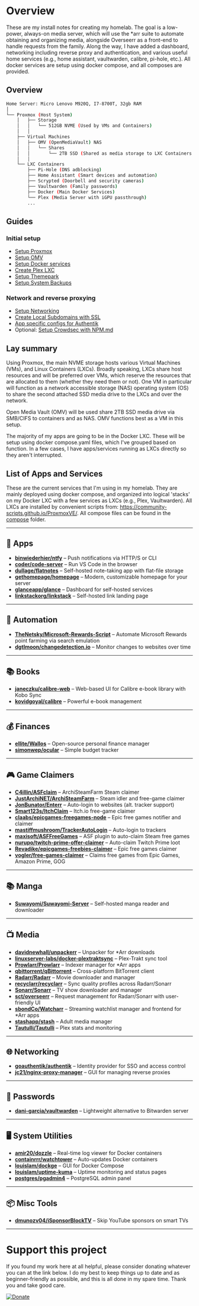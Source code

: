 # Overview

These are my install notes for creating my homelab. The goal is a low-power, always-on media server, which will use the \*arr suite to automate obtaining and organizing media, alongside Overseerr as a front-end to handle requests from the family. Along the way, I have added a dashboard, networking including reverse proxy and authentication, and various useful home services (e.g., home assistant, vaultwarden, calibre, pi-hole, etc.). All docker services are setup using docker compose, and all composes are provided.

## Overview

```bash
Home Server: Micro Lenovo M920Q, I7-8700T, 32gb RAM
│
└── Proxmox (Host System)
    │   ├── Storage
    │   │   └── 512GB NVME (Used by VMs and Containers)
    │   │   
    ├── Virtual Machines
    │   ├── OMV (OpenMediaVault) NAS
    │   │   └── Shares
    │   │       └── 2TB SSD (Shared as media storage to LXC Containers via SMB/CIFS)
    │   │   
    └── LXC Containers
        ├── Pi-Hole (DNS adblocking)
        ├── Home Assistant (Smart devices and automation)
        ├── Scrypted (Doorbell and security cameras)
        ├── Vaultwarden (Family passwords)
        ├── Docker (Main Docker Services)
        └── Plex (Media Server with iGPU passthrough)
        ...
```

## Guides

### Initial setup

- [Setup Proxmox](Setup%20Proxmox.md)
- [Setup OMV](Setup%20OMV.md)
- [Setup Docker services](Setup%20Docker%20services.md)
- [Create Plex LXC](Create%20Plex%20LXC.md)
- [Setup Themepark](Setup%20Themepark.md)
- [Setup System Backups](Setup%20System%20Backups.md)

### Network and reverse proxying

- [Setup Networking](Setup%20Networking.md)
- [Create Local Subdomains with SSL](Create%20Local%20Subdomains%20with%20SSL.md)
- [App specific configs for Authentik](App%20specific%20configs%20for%20Authentik.md)
- Optional:  [Setup Crowdsec with NPM.md](Setup%20Crowdsec%20with%20NPM.md) 

## Lay summary

Using Proxmox, the main NVME storage hosts various Virtual Machines (VMs), and Linux Containers (LXCs). Broadly speaking, LXCs share host resources and will be preferred over VMs, which reserve the resources that are allocated to them (whether they need them or not). One VM in particular will function as a network accessible storage (NAS) operating system (OS) to share the second attached SSD media drive to the LXCs and over the network. 

Open Media Vault (OMV) will be used share 2TB SSD media drive via SMB/CIFS to containers and as NAS. OMV functions best as a VM in this setup.

The majority of my apps are going to be in the Docker LXC. These will be setup using docker compose.yaml files, which I've grouped based on function. In a few cases, I have apps/services running as LXCs directly so they aren't interrupted.

## List of Apps and Services 

These are the current services that I'm using in my homelab. They are mainly deployed using docker compose, and organized into logical 'stacks' on my Docker LXC with a few services as LXCs (e.g., Plex, Vaultwarden). All LXCs are installed by convenient scripts from: https://community-scripts.github.io/ProxmoxVE/. All compose files can be found in the [compose](compose) folder.

---

## 📱 Apps

- **[binwiederhier/ntfy](https://github.com/binwiederhier/ntfy)** – Push notifications via HTTP/S or CLI  
- **[coder/code-server](https://github.com/coder/code-server)** – Run VS Code in the browser  
- **[dullage/flatnotes](https://github.com/dullage/flatnotes)** – Self-hosted note-taking app with flat-file storage  
- **[gethomepage/homepage](https://github.com/gethomepage/homepage)** – Modern, customizable homepage for your server  
- **[glanceapp/glance](https://github.com/glanceapp/glance)** – Dashboard for self-hosted services  
- **[linkstackorg/linkstack](https://github.com/linkstackorg/linkstack)** – Self-hosted link landing page  

---

## 💸 Automation

- **[TheNetsky/Microsoft-Rewards-Script](https://github.com/TheNetsky/Microsoft-Rewards-Script)** – Automate Microsoft Rewards point farming via search emulation 
- **[dgtlmoon/changedetection.io](https://github.com/dgtlmoon/changedetection.io)** – Monitor changes to websites over time  

---

## 📚 Books

- **[janeczku/calibre-web](https://github.com/janeczku/calibre-web)** – Web-based UI for Calibre e-book library with Kobo Sync
- **[kovidgoyal/calibre](https://github.com/kovidgoyal/calibre)** – Powerful e-book management  

---

## 💰 Finances

- **[ellite/Wallos](https://github.com/ellite/Wallos)** – Open-source personal finance manager  
- **[simonwep/ocular](https://github.com/simonwep/ocular)** – Simple budget tracker  

---

## 🎮 Game Claimers

- **[C4illin/ASFclaim](https://github.com/C4illin/ASFclaim)** – ArchiSteamFarm Steam claimer  
- **[JustArchiNET/ArchiSteamFarm](https://github.com/JustArchiNET/ArchiSteamFarm)** – Steam idler and free-game claimer  
- **[JonBunator/Enterr](https://github.com/JonBunator/Enterr)** – Auto-login to websites (alt. tracker support)  
- **[Smart123s/ItchClaim](https://github.com/Smart123s/ItchClaim)** – Itch.io free-game claimer  
- **[claabs/epicgames-freegames-node](https://github.com/claabs/epicgames-freegames-node)** – Epic free games notifier and claimer  
- **[mastiffmushroom/TrackerAutoLogin](https://github.com/mastiffmushroom/TrackerAutoLogin)** – Auto-login to trackers  
- **[maxisoft/ASFFreeGames](https://github.com/maxisoft/ASFFreeGames)** – ASF plugin to auto-claim Steam free games  
- **[nurupo/twitch-prime-offer-claimer](https://github.com/nurupo/twitch-prime-offer-claimer)** – Auto-claim Twitch Prime loot  
- **[Revadike/epicgames-freebies-claimer](https://github.com/Revadike/epicgames-freebies-claimer)** – Epic free games claimer  
- **[vogler/free-games-claimer](https://github.com/vogler/free-games-claimer)** – Claims free games from Epic Games, Amazon Prime, GOG  

---

## 📚 Manga

- **[Suwayomi/Suwayomi-Server](https://github.com/Suwayomi/Suwayomi-Server)** – Self-hosted manga reader and downloader  

---

## 📺 Media

- **[davidnewhall/unpackerr](https://github.com/davidnewhall/unpackerr)** – Unpacker for *Arr downloads  
- **[linuxserver-labs/docker-plextraktsync](https://github.com/linuxserver-labs/docker-plextraktsync)** – Plex-Trakt sync tool  
- **[Prowlarr/Prowlarr](https://github.com/Prowlarr/Prowlarr)** – Indexer manager for *Arr apps  
- **[qbittorrent/qBittorrent](https://github.com/qbittorrent/qBittorrent)** – Cross-platform BitTorrent client  
- **[Radarr/Radarr](https://github.com/Radarr/Radarr)** – Movie downloader and manager  
- **[recyclarr/recyclarr](https://github.com/recyclarr/recyclarr)** – Sync quality profiles across Radarr/Sonarr  
- **[Sonarr/Sonarr](https://github.com/Sonarr/Sonarr)** – TV show downloader and manager  
- **[sct/overseerr](https://github.com/sct/overseerr)** – Request management for Radarr/Sonarr with user-friendly UI  
- **[sbondCo/Watcharr](https://github.com/sbondCo/Watcharr)** – Streaming watchlist manager and frontend for *Arr apps  
- **[stashapp/stash](https://github.com/stashapp/stash)** – Adult media manager  
- **[Tautulli/Tautulli](https://github.com/Tautulli/Tautulli)** – Plex stats and monitoring  

---

## 🌐 Networking

- **[goauthentik/authentik](https://github.com/goauthentik/authentik)** – Identity provider for SSO and access control  
- **[jc21/nginx-proxy-manager](https://github.com/jc21/nginx-proxy-manager)** – GUI for managing reverse proxies  

---

## 🔐 Passwords

- **[dani-garcia/vaultwarden](https://github.com/dani-garcia/vaultwarden)** – Lightweight alternative to Bitwarden server  

---

## 🖥️ System Utilities

- **[amir20/dozzle](https://github.com/amir20/dozzle)** – Real-time log viewer for Docker containers  
- **[containrrr/watchtower](https://github.com/containrrr/watchtower)** – Auto-updates Docker containers  
- **[louislam/dockge](https://github.com/louislam/dockge)** – GUI for Docker Compose  
- **[louislam/uptime-kuma](https://github.com/louislam/uptime-kuma)** – Uptime monitoring and status pages  
- **[postgres/pgadmin4](https://github.com/postgres/pgadmin4)** – PostgreSQL admin panel  

---

## 📦 Misc Tools

- **[dmunozv04/iSponsorBlockTV](https://github.com/dmunozv04/iSponsorBlockTV)** – Skip YouTube sponsors on smart TVs  

---
# Support this project

If you found my work here at all helpful, please consider donating whatever you can at the link below. I do my best to keep things up to date and as beginner-friendly as possible, and this is all done in my spare time. Thank you and take good care.

[![Donate](https://img.shields.io/badge/Donate-PayPal-green.svg)](https://www.paypal.com/cgi-bin/webscr?cmd=_donations&business=R4QX73RWYB3ZA)
